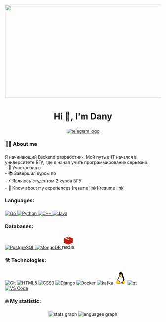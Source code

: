 <br clear="both">

<div align="center">
  <img height="300" width="600" src="https://media1.tenor.com/m/CzdMW7wnLn8AAAAd/coding.gif"  />
</div>

###

<h1 align="center">Hi 👋, I'm Dany</h1>

###

<div align="center">
  <a href="https://t.me/LordVillainFury" target="_blank">
    <img src="https://img.shields.io/static/v1?message=Telegram&logo=telegram&label=&color=2CA5E0&logoColor=white&labelColor=&style=for-the-badge" height="25" alt="telegram logo"  />
  </a>
</div>

###

<h3 align="left">👩‍💻  About me</h3>

###

<p align="left">Я начинающий Backend разработчик. Мой путь в IT начался в университете БГУ, где я начал учить программирование серьезно. 
<br>- 🔭 Участвовал в 
<br>- 📚 Завершил курсы по 
<br>- ⚡ Являюсь студентом 2 курса БГУ
<br>- 📄 Know about my experiences [resume link](resume link)
</p>

###

<h3 align="left">Languages:</h3>

###

<div align="left">
    <!-- Go Icon -->
    <a href="https://go.dev/doc/" target="_blank" rel="noreferrer">
        <img src="https://raw.githubusercontent.com/danielcranney/readme-generator/main/public/icons/skills/go-colored.svg" width="36" height="36" alt="Go" />
    </a>
    <!-- Python Icon -->
    <a href="https://www.python.org/" target="_blank" rel="noreferrer">
        <img src="https://raw.githubusercontent.com/danielcranney/readme-generator/main/public/icons/skills/python-colored.svg" width="36" height="36" alt="Python" />
    </a>
    <!-- C++ Icon -->
    <a href="https://docs.microsoft.com/en-us/cpp/?view=msvc-170" target="_blank" rel="noreferrer">
        <img src="https://github.com/user-attachments/assets/68eda2b5-8a22-4c85-b604-706b1f71ad6a" width="36" height="36" alt="C++" />
    </a>
    <!-- Java Icon -->
    <a href="https://www.oracle.com/java/" target="_blank" rel="noreferrer">
        <img src="https://raw.githubusercontent.com/danielcranney/readme-generator/main/public/icons/skills/java-colored.svg" width="36" height="36" alt="Java" />
    </a>
</div>

###

<h3 align="left">Databases:</h3>

###

<div align="left">
    <!-- PostgreSQL Icon -->
    <a href="https://www.postgresql.org/" target="_blank" rel="noreferrer">
        <img src="https://raw.githubusercontent.com/danielcranney/readme-generator/main/public/icons/skills/postgresql-colored.svg" width="36" height="36" alt="PostgreSQL" />
    </a>
    <!-- MongoDB Icon -->
    <a href="https://www.mongodb.com/" target="_blank" rel="noreferrer">
        <img src="https://raw.githubusercontent.com/danielcranney/readme-generator/main/public/icons/skills/mongodb-colored.svg" width="36" height="36" alt="MongoDB" />
    </a>
    <!-- Redis Icon -->
    <a href="https://redis.io" target="_blank" rel="noreferrer">
        <img src="https://raw.githubusercontent.com/devicons/devicon/master/icons/redis/redis-original-wordmark.svg" alt="redis" width="40" height="40"/>
    </a>
</div>

###

<h3 align="left">🛠 Technologies:</h3>

###

<div align="left">
    <!-- Git Icon -->
    <a href="https://git-scm.com/" target="_blank" rel="noreferrer">
        <img src="https://raw.githubusercontent.com/danielcranney/readme-generator/main/public/icons/skills/git-colored.svg" width="36" height="36" alt="Git" />
    </a>
    <!-- HTML5 Icon -->
    <a href="https://developer.mozilla.org/en-US/docs/Glossary/HTML5" target="_blank" rel="noreferrer">
        <img src="https://raw.githubusercontent.com/danielcranney/readme-generator/main/public/icons/skills/html5-colored.svg" width="36" height="36" alt="HTML5" />
    </a>
    <!-- CSS3 Icon -->
    <a href="https://www.w3.org/TR/CSS/#css" target="_blank" rel="noreferrer">
        <img src="https://raw.githubusercontent.com/danielcranney/readme-generator/main/public/icons/skills/css3-colored.svg" width="36" height="36" alt="CSS3" />
    </a>
    <!-- Django Icon -->
    <a href="https://www.djangoproject.com/" target="_blank" rel="noreferrer">
        <img src="https://img.icons8.com/?size=100&id=IuuVVwsdTi2v&format=png&color=000000" width="36" height="36" alt="Django" />
    </a>
    <!-- Docker Icon -->
    <a href="https://www.docker.com/" target="_blank" rel="noreferrer">
        <img src="https://raw.githubusercontent.com/danielcranney/readme-generator/main/public/icons/skills/docker-colored.svg" width="36" height="36" alt="Docker" />
    </a>
    <!-- Kafka Icon -->
    <a href="https://kafka.apache.org/" target="_blank" rel="noreferrer">
        <img src="https://img.icons8.com/?size=100&id=fOhLNqGJsUbJ&format=png&color=000000" alt="kafka" width="40" height="40"/>
    </a>
    <!-- Linux Icon -->
    <a href="https://www.linux.org/" target="_blank" rel="noreferrer">
        <img src="https://raw.githubusercontent.com/devicons/devicon/master/icons/linux/linux-original.svg" alt="linux" width="40" height="40"/>
    </a>
    <!-- Qt Icon -->
    <a href="https://www.qt.io/" target="_blank" rel="noreferrer">
        <img src="https://upload.wikimedia.org/wikipedia/commons/0/0b/Qt_logo_2016.svg" alt="qt" width="40" height="40"/>
    </a>
    <!-- VS Code Icon -->
    <a href="https://code.visualstudio.com/" target="_blank" rel="noreferrer">
        <img src="https://img.icons8.com/?size=100&id=0OQR1FYCuA9f&format=png&color=000000" width="36" height="36" alt="VS Code" />
    </a>
<div>

###

<!-- <div width="100%" align="center">
  <a href="https://github.com/LordVillain/Complex-tic-tac-toe" align="left">
    <img align="left" width="45%" src="https://github-readme-stats.vercel.app/api/pin/?username=LordVillain&repo=Complex-tic-tac-      
    toe&title_color=0891b2&text_color=ffffff&icon_color=0891b2&bg_color=1c1917&hide_border=true&locale=en" />
  </a>
  <a href="https://github.com/LordVillain/Project_FiLLWords" align="right"><img align="right"   
    width="45%" src="https://github-readme-stats.vercel.app/api/pin/?username=LordVillain&repo=Project_FiLLWords&title_color=0891b2&text_color=ffffff&icon_color=0891b2&bg_color=1c1917&hide_border=true&locale=en"/>
  </a>
</div><br /><br /><br /><br /><br /><br /><br />

<br /><br /><br /><br /><br />

<div width="100%" align="center">
  <a href="https://github.com/LordVillain/Calculator" align="left">
    <img align="left" width="45%" src="https://github-readme-stats.vercel.app/api/pin/? 
      username=LordVillain&repo=Calculator&title_color=0891b2&text_color=ffffff&icon_color=0891b2&bg_color=1c1917&hide_border=true&locale=en" />
  </a>
</div> -->

###

<h3 align="left">🔥  My statistic:</h3>

###

<div align="center">
  <img src="https://github-readme-stats.vercel.app/api?username=LordVillain&cache_seconds=1800&hide_title=false&hide_rank=false&show_icons=true&include_all_commits=true&count_private=true&disable_animations=false&theme=dracula&locale=en&hide_border=false&order=1" height="150" alt="stats graph"  />

  <img src="https://github-readme-stats.vercel.app/api/top-langs?username=LordVillain&locale=en&hide_title=false&layout=compact&card_width=320&langs_count=5&theme=dracula&hide_border=false&order=2&cache_seconds=1800" height="150" alt="languages graph" />

</div>

###
